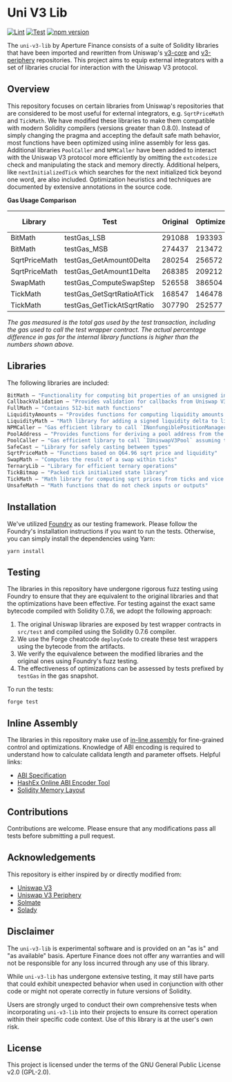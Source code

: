 # Uni V3 Lib

[![Lint](https://github.com/Aperture-Finance/uni-v3-lib/actions/workflows/lint.yml/badge.svg)](https://github.com/Aperture-Finance/uni-v3-lib/actions/workflows/lint.yml)
[![Test](https://github.com/Aperture-Finance/uni-v3-lib/actions/workflows/test.yml/badge.svg)](https://github.com/Aperture-Finance/uni-v3-lib/actions/workflows/test.yml)
[![npm version](https://img.shields.io/npm/v/@aperture_finance/uni-v3-lib/latest.svg)](https://www.npmjs.com/package/@aperture_finance/uni-v3-lib/v/latest)

The `uni-v3-lib` by Aperture Finance consists of a suite of Solidity libraries that have been imported and rewritten
from Uniswap's [v3-core](https://github.com/Uniswap/v3-core) and [v3-periphery](https://github.com/Uniswap/v3-periphery)
repositories. This project aims to equip external integrators with a set of libraries crucial for interaction with the
Uniswap V3 protocol.

## Overview

This repository focuses on certain libraries from Uniswap's repositories that are considered to be most useful for
external integrators, e.g. `SqrtPriceMath` and `TickMath`. We have modified these libraries to make them compatible with
modern Solidity compilers (versions greater than 0.8.0). Instead of simply changing the pragma and accepting the default
safe math behavior, most functions have been optimized using inline assembly for less gas. Additional
libraries `PoolCaller` and `NPMCaller` have been added to interact with the Uniswap V3 protocol more efficiently by
omitting the `extcodesize` check and manipulating the stack and memory directly. Additional helpers,
like `nextInitializedTick` which searches for the next initialized tick beyond one word, are also included. Optimization
heuristics and techniques are documented by extensive annotations in the source code.

**Gas Usage Comparison**

| Library       | Test                       | Original | Optimized | Gas Efficiency |
|---------------|----------------------------|----------|-----------|----------------|
| BitMath       | testGas_LSB                | 291088   | 193393    | 33.56%         |
| BitMath       | testGas_MSB                | 274437   | 213472    | 22.21%         |
| SqrtPriceMath | testGas_GetAmount0Delta    | 280254   | 256572    | 8.45%          |
| SqrtPriceMath | testGas_GetAmount1Delta    | 268385   | 209212    | 22.05%         |
| SwapMath      | testGas_ComputeSwapStep    | 526558   | 386504    | 26.60%         |
| TickMath      | testGas_GetSqrtRatioAtTick | 168547   | 146478    | 13.09%         |
| TickMath      | testGas_GetTickAtSqrtRatio | 307790   | 252577    | 17.94%         |

*The gas measured is the total gas used by the test transaction, including the gas used to call the test wrapper
contract. The actual percentage difference in gas for the internal library functions is higher than the numbers shown
above.*

## Libraries

The following libraries are included:

```ml
BitMath — "Functionality for computing bit properties of an unsigned integer"
CallbackValidation — "Provides validation for callbacks from Uniswap V3 Pools"
FullMath — "Contains 512-bit math functions"
LiquidityAmounts — "Provides functions for computing liquidity amounts from token amounts and prices"
LiquidityMath — "Math library for adding a signed liquidity delta to liquidity"
NPMCaller — "Gas efficient library to call `INonfungiblePositionManager` assuming it exists"
PoolAddress — "Provides functions for deriving a pool address from the factory, tokens, and the fee"
PoolCaller — "Gas efficient library to call `IUniswapV3Pool` assuming the pool exists"
SafeCast — "Library for safely casting between types"
SqrtPriceMath — "Functions based on Q64.96 sqrt price and liquidity"
SwapMath — "Computes the result of a swap within ticks"
TernaryLib — "Library for efficient ternary operations"
TickBitmap — "Packed tick initialized state library"
TickMath — "Math library for computing sqrt prices from ticks and vice versa"
UnsafeMath — "Math functions that do not check inputs or outputs"
```

## Installation

We've utilized [Foundry](https://github.com/foundry-rs/foundry) as our testing framework. Please follow the Foundry's
installation instructions if you want to run the tests. Otherwise, you can simply install the dependencies using Yarn:

```shell
yarn install
```

## Testing

The libraries in this repository have undergone rigorous fuzz testing using Foundry to ensure that they are equivalent
to the original libraries and that the optimizations have been effective. For testing against the exact same bytecode
compiled with Solidity 0.7.6, we adopt the following approach:

1. The original Uniswap libraries are exposed by test wrapper contracts in `src/test` and compiled using the Solidity
   0.7.6 compiler.
2. We use the Forge cheatcode `deployCode` to create these test wrappers using the bytecode from the artifacts.
3. We verify the equivalence between the modified libraries and the original ones using Foundry's fuzz testing.
4. The effectiveness of optimizations can be assessed by tests prefixed by `testGas` in the gas snapshot.

To run the tests:

```shell
forge test
```

## Inline Assembly 

The libraries in this repository make use of [in-line assembly](https://docs.soliditylang.org/en/latest/assembly.html) for fine-grained control and optimizations. Knowledge of ABI encoding is required to understand how to calculate calldata length and parameter offsets. Helpful links:

- [ABI Specification](https://docs.soliditylang.org/en/latest/abi-spec.html#formal-specification-of-the-encoding)
- [HashEx Online ABI Encoder Tool](https://abi.hashex.org)
- [Solidity Memory Layout](https://docs.soliditylang.org/en/latest/internals/layout_in_memory.html)

## Contributions

Contributions are welcome. Please ensure that any modifications pass all tests before submitting a pull request.

## Acknowledgements

This repository is either inspired by or directly modified from:

- [Uniswap V3](https://github.com/Uniswap/v3-core)
- [Uniswap V3 Periphery](https://github.com/Uniswap/v3-periphery)
- [Solmate](https://github.com/transmissions11/solmate)
- [Solady](https://github.com/Vectorized/solady)

## Disclaimer

The `uni-v3-lib` is experimental software and is provided on an "as is" and "as available" basis. Aperture Finance does
not offer any warranties and will not be responsible for any loss incurred through any use of this library.

While `uni-v3-lib` has undergone extensive testing, it may still have parts that could exhibit unexpected behavior when
used in conjunction with other code or might not operate correctly in future versions of Solidity.

Users are strongly urged to conduct their own comprehensive tests when incorporating `uni-v3-lib` into their projects to
ensure its correct operation within their specific code context. Use of this library is at the user's own risk.

## License

This project is licensed under the terms of the GNU General Public License v2.0 (GPL-2.0).
